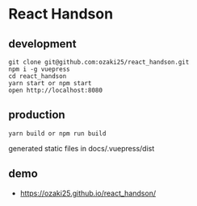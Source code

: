 # React Handson

## development

```
git clone git@github.com:ozaki25/react_handson.git
npm i -g vuepress
cd react_handson
yarn start or npm start
open http://localhost:8080
```

## production

```
yarn build or npm run build
```

generated static files in docs/.vuepress/dist

## demo

- https://ozaki25.github.io/react_handson/